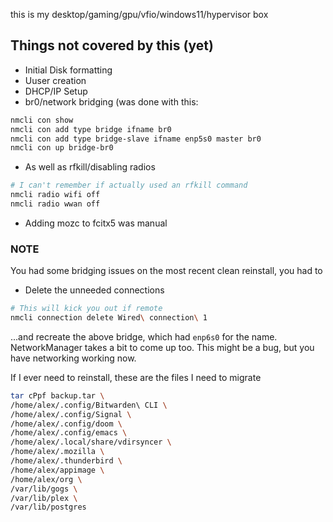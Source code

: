 this is my desktop/gaming/gpu/vfio/windows11/hypervisor box

## Things not covered by this (yet)

+ Initial Disk formatting
+ Uuser creation
+ DHCP/IP Setup
+ br0/network bridging (was done with this:
```bash
nmcli con show
nmcli con add type bridge ifname br0
nmcli con add type bridge-slave ifname enp5s0 master br0
nmcli con up bridge-br0
```

+ As well as rfkill/disabling radios
```bash
# I can't remember if actually used an rfkill command
nmcli radio wifi off
nmcli radio wwan off
```

+ Adding mozc to fcitx5 was manual

### NOTE

You had some bridging issues on the most recent clean reinstall, you had to
+ Delete the unneeded connections
```bash
# This will kick you out if remote
nmcli connection delete Wired\ connection\ 1
```
...and recreate the above bridge, which had `enp6s0` for the name. NetworkManager takes a bit to come up too.  This might be a bug, but you have networking working now.

If I ever need to reinstall, these are the files I need to migrate

```bash
tar cPpf backup.tar \
/home/alex/.config/Bitwarden\ CLI \
/home/alex/.config/Signal \
/home/alex/.config/doom \
/home/alex/.config/emacs \
/home/alex/.local/share/vdirsyncer \
/home/alex/.mozilla \
/home/alex/.thunderbird \
/home/alex/appimage \
/home/alex/org \
/var/lib/gogs \
/var/lib/plex \
/var/lib/postgres
```
